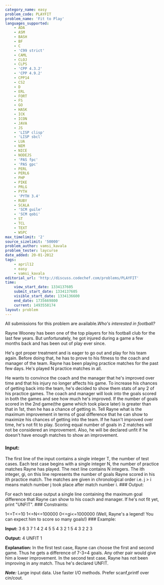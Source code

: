 ```yaml
---
category_name: easy
problem_code: PLAYFIT
problem_name: 'Fit to Play'
languages_supported:
    - ADA
    - ASM
    - BASH
    - BF
    - C
    - 'C99 strict'
    - CAML
    - CLOJ
    - CLPS
    - 'CPP 4.3.2'
    - 'CPP 4.9.2'
    - CPP14
    - CS2
    - D
    - ERL
    - FORT
    - FS
    - GO
    - HASK
    - ICK
    - ICON
    - JAVA
    - JS
    - 'LISP clisp'
    - 'LISP sbcl'
    - LUA
    - NEM
    - NICE
    - NODEJS
    - 'PAS fpc'
    - 'PAS gpc'
    - PERL
    - PERL6
    - PHP
    - PIKE
    - PRLG
    - PYTH
    - 'PYTH 3.4'
    - RUBY
    - SCALA
    - 'SCM guile'
    - 'SCM qobi'
    - ST
    - TCL
    - TEXT
    - WSPC
max_timelimit: '2'
source_sizelimit: '50000'
problem_author: vamsi_kavala
problem_tester: laycurse
date_added: 20-01-2012
tags:
    - april12
    - easy
    - vamsi_kavala
editorial_url: 'http://discuss.codechef.com/problems/PLAYFIT'
time:
    view_start_date: 1334137605
    submit_start_date: 1334137605
    visible_start_date: 1334136600
    end_date: 1735669800
    current: 1493558174
layout: problem
---
```

All submissions for this problem are available.*Who's interested in football?*

Rayne Wooney has been one of the top players for his football club for the last few years. But unfortunately, he got injured during a game a few months back and has been out of play ever since.

He's got proper treatment and is eager to go out and play for his team again. Before doing that, he has to prove to his fitness to the coach and manager of the team. Rayne has been playing practice matches for the past few days. He's played N practice matches in all.

He wants to convince the coach and the manager that he's improved over time and that his injury no longer affects his game. To increase his chances of getting back into the team, he's decided to show them stats of any 2 of his practice games. The coach and manager will look into the goals scored in both the games and see how much he's improved. If the number of goals scored in the 2nd game(the game which took place later) is greater than that in 1st, then he has a chance of getting in. Tell Rayne what is the maximum improvement in terms of goal difference that he can show to maximize his chances of getting into the team. If he hasn't improved over time, he's not fit to play. Scoring equal number of goals in 2 matches will not be considered an improvement. Also, he will be declared unfit if he doesn't have enough matches to show an improvement.

### Input:

The first line of the input contains a single integer T, the number of test cases. Each test case begins with a single integer N, the number of practice matches Rayne has played.
The next line contains N integers. The ith integer, gi, on this line represents the number of goals Rayne scored in his ith practice match. The matches are given in chronological order i.e. j &gt; i means match number j took place after match number i. ### Output:

For each test case output a single line containing the maximum goal difference that Rayne can show to his coach and manager. If he's not fit yet, print "UNFIT". ### Constraints:

1&lt;=T&lt;=10
1&lt;=N&lt;=100000
0&lt;=gi&lt;=1000000 (Well, Rayne's a legend! You can expect him to score so many goals!) ### Example:

**Input:**
3
6
3 7 1 4 2 4
5
5 4 3 2 1
5
4 3 2 2 3

**Output:**
4
UNFIT
1

**Explanation:**
In the first test case, Rayne can choose the first and second game. Thus he gets a difference of 7-3=4 goals. Any other pair would give him a lower improvement. In the second test case, Rayne has not been improving in any match. Thus he's declared UNFIT.

***Note:*** Large input data. Use faster I/O methods. Prefer scanf,printf over cin/cout.
